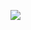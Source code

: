 <a href="버튼을 눌렀을 때 이동할 링크" target="_blank"><img src="https://img.shields.io/badge/dea0323@gmail.com-000000?style=flat&logo=gmail&logoColor=EA4335"/></a>
